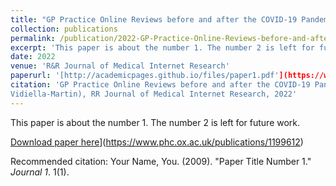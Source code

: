 ```yaml
---
title: "GP Practice Online Reviews before and after the COVID-19 Pandemic"
collection: publications
permalink: /publication/2022-GP-Practice-Online-Reviews-before-and-after-the-COVID-19-Pandemic
excerpt: 'This paper is about the number 1. The number 2 is left for future work.'
date: 2022
venue: 'R&R Journal of Medical Internet Research'
paperurl: '[http://academicpages.github.io/files/paper1.pdf'](https://www.phc.ox.ac.uk/publications/1199612)
citation: 'GP Practice Online Reviews before and after the COVID-19 Pandemic (with C. Nicodemo, J. Powell and J.
Vidiella-Martin), RR Journal of Medical Internet Research, 2022'
---
```

This paper is about the number 1. The number 2 is left for future work.

[Download paper here]([http://academicpages.github.io/files/paper1.pdf)](https://www.phc.ox.ac.uk/publications/1199612)

Recommended citation: Your Name, You. (2009). "Paper Title Number 1." <i>Journal 1</i>. 1(1).
